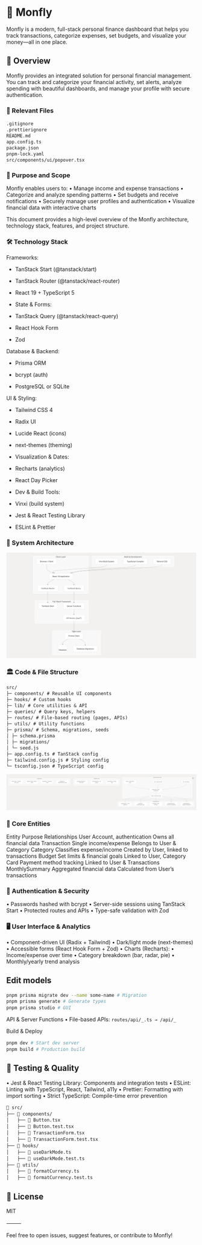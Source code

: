 # 🦋 Monfly

Monfly is a modern, full-stack personal finance dashboard that helps you track transactions, categorize expenses, set budgets, and visualize your money—all in one place.

## 🚀 Overview

Monfly provides an integrated solution for personal financial management. You can track and categorize your financial activity, set alerts, analyze spending with beautiful dashboards, and manage your profile with secure authentication.

### 📂 Relevant Files

```text
.gitignore
.prettierignore
README.md
app.config.ts
package.json
pnpm-lock.yaml
src/components/ui/popover.tsx
```

### 🎯 Purpose and Scope

Monfly enables users to:
• Manage income and expense transactions
• Categorize and analyze spending patterns
• Set budgets and receive notifications
• Securely manage user profiles and authentication
• Visualize financial data with interactive charts

This document provides a high-level overview of the Monfly architecture, technology stack, features, and project structure.

### 🛠️ Technology Stack

Frameworks:

- TanStack Start (@tanstack/start)

- TanStack Router (@tanstack/react-router)

- React 19 + TypeScript 5

- State & Forms:

- TanStack Query (@tanstack/react-query)

- React Hook Form

- Zod

Database & Backend:

- Prisma ORM

- bcrypt (auth)

- PostgreSQL or SQLite

UI & Styling:

- Tailwind CSS 4

- Radix UI

- Lucide React (icons)

- next-themes (theming)

- Visualization & Dates:

- Recharts (analytics)

- React Day Picker

- Dev & Build Tools:

- Vinxi (build system)

- Jest & React Testing Library

- ESLint & Prettier

### 📐 System Architecture

![System Architecture](./public/system-arch.png)

### 🏛️ Code & File Structure

```text
src/
├─ components/ # Reusable UI components
├─ hooks/ # Custom hooks
├─ lib/ # Core utilities & API
├─ queries/ # Query keys, helpers
├─ routes/ # File-based routing (pages, APIs)
├─ utils/ # Utility functions
├─ prisma/ # Schema, migrations, seeds
│ ├─ schema.prisma
│ ├─ migrations/
│ └─ seed.js
├─ app.config.ts # TanStack config
├─ tailwind.config.js # Styling config
└─ tsconfig.json # TypeScript config
```

![Files Structure](./public/files.png)

### 🏦 Core Entities

Entity Purpose Relationships
User Account, authentication Owns all financial data
Transaction Single income/expense Belongs to User & Category
Category Classifies expense/income Created by User, linked to transactions
Budget Set limits & financial goals Linked to User, Category
Card Payment method tracking Linked to User & Transactions
MonthlySummary Aggregated financial data Calculated from User’s transactions

### 🔐 Authentication & Security

• Passwords hashed with bcrypt
• Server-side sessions using TanStack Start
• Protected routes and APIs
• Type-safe validation with Zod

### 🖥️ User Interface & Analytics

• Component-driven UI (Radix + Tailwind)
• Dark/light mode (next-themes)
• Accessible forms (React Hook Form + Zod)
• Charts (Recharts):
• Income/expense over time
• Category breakdown (bar, radar, pie)
• Monthly/yearly trend analysis

## Edit models

```bash
pnpm prisma migrate dev --name some-name # Migration
pnpm prisma generate # Generate types
pnpm prisma studio # GUI
```

API & Server Functions
• File-based APIs: `routes/api/_.ts → /api/_`

Build & Deploy

```bash
pnpm dev # Start dev server
pnpm build # Production build
```

## 🧪 Testing & Quality

• Jest & React Testing Library: Components and integration tests
• ESLint: Linting with TypeScript, React, Tailwind, a11y
• Prettier: Formatting with import sorting
• Strict TypeScript: Compile-time error prevention

```bash
📁 src/
├── 📁 components/
│   ├── 📃 Button.tsx
│   ├── 🧪 Button.test.tsx
│   ├── 📃 TransactionForm.tsx
│   ├── 🧪 TransactionForm.test.tsx
├── 📁 hooks/
│   ├── 📃 useDarkMode.ts
│   ├── 🧪 useDarkMode.test.ts
├── 📁 utils/
│   ├── 📃 formatCurrency.ts
│   ├── 🧪 formatCurrency.test.ts
```

## 📝 License

MIT

⸻

Feel free to open issues, suggest features, or contribute to Monfly!
